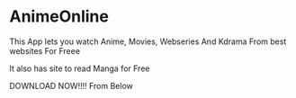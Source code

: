 # AnimeOnline

This App lets you watch Anime, Movies,
Webseries And Kdrama From best websites
For Freee

It also has site to read Manga for Free

DOWNLOAD NOW!!!! 
From Below
